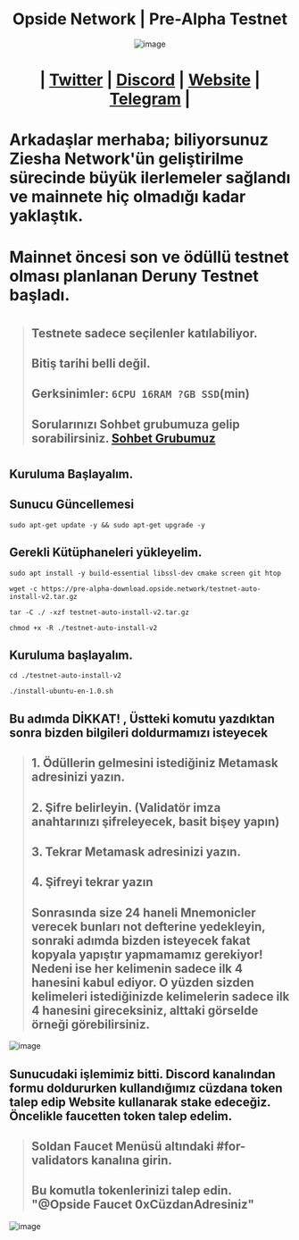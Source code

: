 <h1 align="center"> Opside Network | Pre-Alpha Testnet </h1>

<div align="center">

![image](https://github.com/Core-Node-Team/Testnet-TR/assets/76253089/1e5e96ef-77de-4db3-bf78-42304b162bc8)

#  | [Twitter](https://twitter.com/OpsideZK) | [Discord](https://discord.gg/opside) | [Website](https://ziesha.network/) | [Telegram](https://t.me/OpsideTurkish) |

</div>

# Arkadaşlar merhaba; biliyorsunuz Ziesha Network'ün geliştirilme sürecinde büyük ilerlemeler sağlandı ve mainnete hiç olmadığı kadar yaklaştık.
# Mainnet öncesi son ve ödüllü testnet olması planlanan Deruny Testnet başladı.
#
> ## Testnete sadece seçilenler katılabiliyor.
> ## Bitiş tarihi belli değil.
> ## Gerksinimler: `6CPU 16RAM ?GB SSD`(min)
> ## Sorularınızı Sohbet grubumuza gelip sorabilirsiniz. [Sohbet Grubumuz](https://t.me/corenodechat)
#
## Kuruluma Başlayalım.

## Sunucu Güncellemesi
```
sudo apt-get update -y && sudo apt-get upgrade -y
```

## Gerekli Kütüphaneleri yükleyelim.
```
sudo apt install -y build-essential libssl-dev cmake screen git htop
```
```
wget -c https://pre-alpha-download.opside.network/testnet-auto-install-v2.tar.gz 
```
```
tar -C ./ -xzf testnet-auto-install-v2.tar.gz
```
```
chmod +x -R ./testnet-auto-install-v2
```
## Kuruluma başlayalım.
```
cd ./testnet-auto-install-v2
```
```
./install-ubuntu-en-1.0.sh
```
## Bu adımda DİKKAT! , Üstteki komutu yazdıktan sonra bizden bilgileri doldurmamızı isteyecek
> ## 1. Ödüllerin gelmesini istediğiniz Metamask adresinizi yazın.
> ## 2. Şifre belirleyin. (Validatör imza anahtarınızı şifreleyecek, basit bişey yapın)
> ## 3. Tekrar Metamask adresinizi yazın.
> ## 4. Şifreyi tekrar yazın
> ## Sonrasında size 24 haneli Mnemonicler verecek bunları not defterine yedekleyin, sonraki adımda bizden isteyecek fakat kopyala yapıştır yapmamamız gerekiyor! Nedeni ise her kelimenin sadece ilk 4 hanesini kabul ediyor. O yüzden sizden kelimeleri istediğinizde kelimelerin sadece ilk 4 hanesini gireceksiniz, alttaki görselde örneği görebilirsiniz. 
![image](https://github.com/enzifiri/asdasd/assets/76253089/0c2a3c51-18b9-4536-84ad-006f9bcfad12)

## Sunucudaki işlemimiz bitti. Discord kanalından formu doldururken kullandığımız cüzdana token talep edip Website kullanarak stake edeceğiz. Öncelikle faucetten token talep edelim.

> ## Soldan Faucet Menüsü altındaki #for-validators kanalına girin.
> ## Bu komutla tokenlerinizi talep edin. "@Opside Faucet 0xCüzdanAdresiniz"
![image](https://github.com/enzifiri/asdasd/assets/76253089/85e01c3c-1b85-4331-be75-67ea4dc1eedc)
